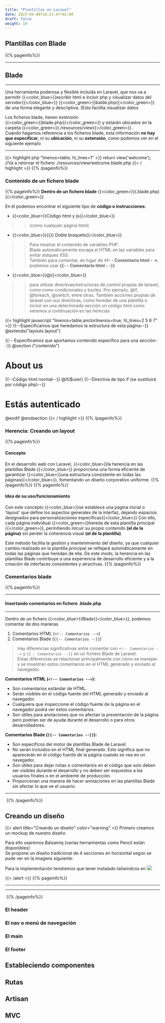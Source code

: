 ```yaml
---
title: "Plantillas en Laravel"
date: 2023-04-08T18:21:47+02:00
draft: false
weight: 10
---
```

## Plantillas con Blade
{{% pageinfo%}}
 ****
## Blade
****
Una herramienta poderosa y flexible incluida en Laravel, que nos va a permitir {{<color_blue>}}escribir html e incluir php y visualizar datos del servidor{{</color_blue>}}
{{<color_green>}}balde.php{{</color_green>}} de una forma elegante y descriptiva. (Esto facilita visualizar datos  

Los ficheros blade, tienen extensión  {{<color_green>}}blade.php{{</color_green>}} y estarán ubicados en la carpeta {{<color_green>}}./resources/view{{</color_green>}}.  
Cuando hagamos referencia a los ficheros blade, esta información __no hay que especificar__, ni su __ubicación__, ni su __extensión__, como podemos ver en el siguiente ejemplo
 ***
{{< highlight php "linenos=table, hl_lines=1" >}}
return view('welcome');
//Va a retornar el fichero ./resources/view/welcome.blade.php
{{< / highlight >}}
{{% /pageinfo%}}
### Contenido de un fichero blade
{{% pageinfo%}}
  __Dentro de un fichero blade__ {{<color_green>}}(.blade.php){{</color_green>}}

En él podemos  encontrar el siguiente tipo de __código o instrucciones__:
* {{<color_blue>}}Código html y js{{</color_blue>}}  
>>(como cualquier página html)    
* {{<color_blue>}}\{{}} Doble braquets{{</color_blue>}}
>> Para mostrar el contenido de variables PHP.      
>> Blade automáticamente escapa el HTML en las variables para evitar ataques XSS.        
>> También para comentar, en lugar de __\<!- - Comentario html - ->__, podemos usar  __{{- - Comentario html - -}}__

* {{<color_blue>}}@{{</color_blue>}}   
>> para utilizar directivas/estructuras de control propias de laravel, como como condicionales y bucles. Por ejemplo, @if, @foreach, @switch, entre otras.
>> También acciones propias de laravel con sus directivas, como heredar de una plantilla o incluir en una determinada sección un código html como veremos a continuación en las herecias    
 

{{< highlight javascript "linenos=table,anclorlinenos=true, hl_lines=2 5 6 7" >}}
{{--Especificamos que heredamos la estructura de esta página--}}
@extends("layouts.layout")

{{--    Especificamos que aportamos contenido específico para una sección--}}
@section ("contenido")
  <h1>About us</h1> {{--Código html normal--}}
  @if($user) {{--Directiva de tipo if (se sustituirá por código php)--}}
    <h1>Estás autenticado</h1>
  @endif    
@endsection
{{< / highlight >}}
{{% /pageinfo%}}

### Herencia: Creando un layout
{{% pageinfo%}}

#### Concepto
En el desarrollo web con Laravel, {{<color_blue>}}la herencia en las plantillas Blade {{</color_blue>}} proporciona una forma eficiente de garantizar {{<color_blue>}}una estructura consistente en todas las páginas{{</color_blue>}}, fomentando un diseño corporativo uniforme.
{{% /pageinfo%}}
{{% pageinfo%}}
#### Idea de su uso/funcionamiento
Con este concepto {{<color_blue>}}se establece una página inicial o 'layout' que define los aspectos generales de la interfaz, dejando espacios designados para personalizaciones específicas{{</color_blue>}}
Con ello, cada página individual {{<color_green>}}hereda de esta plantilla principal {{</color_green>}}, permitiendo inlcuir su propio contenido __(el de la página)__  sin perder la coherencia visual __(el de la plantilla)__.

Este método facilita la gestión y mantenimiento del diseño, ya que cualquier cambio realizado en la plantilla principal se reflejará automáticamente en todas las páginas que heredan de ella. De este modo, la herencia en las plantillas Blade contribuye a una experiencia de desarrollo eficiente y a la creación de interfaces consistentes y atractivas.
{{% /pageinfo%}}


### Comentarios blade

{{% pageinfo%}}
****
#### Insertando comentarios en fichero .blade.php
****
Dentro de un fichero {{<color_blue>}}Blade{{</color_blue>}}, podemos comentar de dos maneras
1. Comentarios HTML (`<!-- Comentarios -->`)
2. Comentarios Blade (`{{-- Comentarios --}}`)   
> Hay diferencias significativas entre comentar con `<!-- Comentarios -->` y `{{-- Comentarios --}}` en un fichero Blade de Laravel.        
> Estas diferencias se relacionan principalmente con cómo se manejan y se muestran estos comentarios en el HTML generado y enviado al navegador.

**Comentarios HTML (`<!-- Comentarios -->`):**
- Son comentarios estándar de HTML.
- Serán visibles en el código fuente del HTML generado y enviado al navegador.
- Cualquiera que inspeccione el código fuente de la página en el navegador podrá ver estos comentarios.
- Son útiles para anotaciones que no afectan la presentación de la página pero podrían ser de ayuda durante el desarrollo o para otros desarrolladores.

**Comentarios Blade (`{{-- Comentarios --}}`):**
- Son específicos del motor de plantillas Blade de Laravel.
- No serán incluidos en el HTML final generado. Esto significa que no aparecerán en el código fuente de la página cuando se vea en un navegador.
- Son útiles para dejar notas o comentarios en el código que solo deben ser visibles durante el desarrollo y no deben ser expuestos a los usuarios finales o en el ambiente de producción.
- Proporcionan una manera de hacer anotaciones en las plantillas Blade sin afectar lo que ve el usuario.

 ***
 ![]()
{{% /pageinfo%}}
## Creando un diseño
{{< alert title="Creando un diseño" color="warning" >}}
Primero creamos un mockup de nuestro diseño

Para ello usaremos Balsamiq (varias herramientas como Pencil están disponibles)    
Se propone un disaño tradicional de 4 secciones en horizontal según se pude ver en la imagens siguiente:

Para la implementación tendremos que tener instalado tailwindcss en 
![](./documentacion/)

{{< /alert >}}
{{% pageinfo%}}
 ****
 ***
 ![]()
{{% /pageinfo%}}
### El header
### El nav o menú de navegación
### El main
### El footer
## Estableciendo componentes


## Rutas
## Artisan
## MVC


